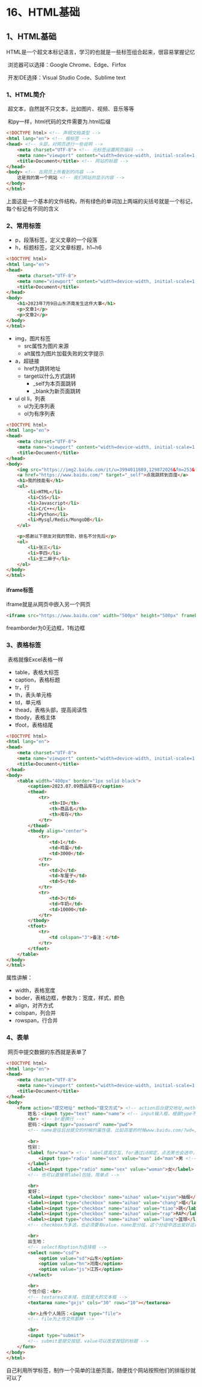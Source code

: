 # 16、HTML基础

## 1、HTML基础

​	HTML是一个超文本标记语言，学习的也就是一些标签组合起来，很容易掌握记忆

​	浏览器可以选择：Google Chrome、Edge、Firfox

​	开发IDE选择：Visual Studio Code、Sublime text



### 1、HTML简介

​	超文本，自然就不只文本，比如图片、视频、音乐等等

​	和py一样，html代码的文件需要为.html后缀

```html
<!DOCTYPE html> <!-- 声明文档类型 -->
<html lang="en"> <!-- 根标签 -->
<head> <!-- 头部，对网页进行一些说明 -->
    <meta charset="UTF-8"> <!-- 元标签设置网页编码 -->
    <meta name="viewport" content="width=device-width, initial-scale=1.0"> <!-- 元标签设置适应兼容 -->
    <title>Document</title> <!-- 网站的标题 -->
</head>
<body> <!-- 在网页上所看到的内容 -->
    这是我的第一个网站 <!-- 我们网站的显示内容 -->
</body>
</html>
```

​	上面这是一个基本的文件结构，所有绿色的单词加上两端的尖括号就是一个标记，每个标记有不同的含义



### 2、常用标签

- p，段落标签，定义文章的一个段落
- h，标题标签，定义文章标题，h1~h6

```html
<!DOCTYPE html>
<html lang="en">
<head>
    <meta charset="UTF-8">
    <meta name="viewport" content="width=device-width, initial-scale=1.0">
    <title>Document</title>
</head>
<body>
    <h1>2023年7月9日山东济南发生这件大事</h1>
    <p>文章1</p>
    <p>文章2</p>
</body>
</html>
```



- img，图片标签
  - src属性为图片来源
  - alt属性为图片加载失败的文字提示
- a，超链接
  - href为跳转地址
  - target以什么方式跳转
    - _self为本页面跳转
    - _blank为新页面跳转
- ul ol li，列表
  - ul为无序列表
  - ol为有序列表

```html
<!DOCTYPE html>
<html lang="en">
<head>
    <meta charset="UTF-8">
    <meta name="viewport" content="width=device-width, initial-scale=1.0">
    <title>Document</title>
</head>
<body>
    <img src="https://img2.baidu.com/it/u=3994011889,129872026&fm=253&fmt=auto&app=138&f=JPEG?w=846&h=500" alt="图片失败显示的文字">
    <a href="https://www.baidu.com/" target="_self">点我跳转到百度</a>
    <h1>我的技能有</h1>
    <ul>
        <li>HTML</li>
        <li>CSS</li>
        <li>Javascript</li>
        <li>C/C++</li>
        <li>Python</li>
        <li>Mysql/Redis/MongoDB</li>
    </ul>

    <p>感谢以下朋友对我的赞助，排名不分先后</p>
    <ol>
        <li>张三</li>
        <li>李四</li>
        <li>王二麻子</li>
    </ol>
</body>
</html>
```

#### iframe标签
iframe就是从网页中嵌入另一个网页

```html
<iframe src="https://www.baidu.com" width="500px" height="500px" frameborder="0"></iframe>
```

freamborder为0无边框，1有边框



### 3、表格标签

​	表格就像Excel表格一样

- table，表格大标签
- caption，表格标题
- tr，行
- th，表头单元格
- td，单元格
- thead，表格头部，提高阅读性
- tbody，表格主体
- tfoot，表格结尾

```html
<!DOCTYPE html>
<html lang="en">
<head>
    <meta charset="UTF-8">
    <meta name="viewport" content="width=device-width, initial-scale=1.0">
    <title>Document</title>
</head>
<body>
    <table width="400px" border="1px solid black">
        <caption>2023.07.09商品库存</caption>
        <thead>
            <tr>
                <th>ID</th>
                <th>商品名</th>
                <th>库存</th>
            </tr>
        </thead>
        <tbody align="center">
            <tr>
                <td>1</td>
                <td>鸡蛋</td>
                <td>3000</td>
            </tr>
            <tr>
                <td>2</td>
                <td>车厘子</td>
                <td>5</td>
            </tr>
            <tr>
                <td>3</td>
                <td>牛奶</td>
                <td>10000</td>
            </tr>
        </tbody>
        <tfoot>
            <tr>
                <td colspan="3">备注：</td>
            </tr>
        </tfoot>
    </table>
</body>
</html>
```

 属性讲解：

- width，表格宽度
- boder，表格边框，参数为：宽度，样式，颜色
- align，对齐方式
- colspan，列合并
- rowspan，行合并



### 4、表单

​	网页中提交数据的东西就是表单了

```html
<!DOCTYPE html>
<html lang="en">
<head>
    <meta charset="UTF-8">
    <meta name="viewport" content="width=device-width, initial-scale=1.0">
    <title>Document</title>
</head>
<body>
    <form action="提交地址" method="提交方式"> <!-- action后台提交地址,method分为get和post提交 -->
        姓名：<input type="text" name="name"> <!-- input输入框，根据type不同展现不同形式,name必须有 -->
        <br> <!-- br是换行 -->
        密码：<input typr="password" name="pwd">
		<!-- name是往后台提交的时候的属性值，比如百度的时候www.baidu.com/?wd=,wd就是个name，没有name后台不知道提交的是哪一个的属性值 -->
        
        <br>
        性别：
        <label for="man"> <!-- label提高交互，for通过id绑定，点击男也会选中，否则只能点单选框 -->
            <input type="radio" name="sex" value="man" id="man">男 <!-- value必须有，后台只能读取value值，无法读取字体内容，sex是分组，性别组是一组，不然没法实现单选，radio就是单选了 -->
        </label>
        <label><input type="radio" name="sex" value="woman">女</label>
        <!-- 也可以直接用label包括，简单点 -->

        <br>
        爱好：
        <label><input type="checkbox" name="aihao" value="xiyan">抽烟</label>
        <label><input type="checkbox" name="aihao" value="chang">唱</label>
        <label><input type="checkbox" name="aihao" value="tiao">跳</label>
        <label><input type="checkbox" name="aihao" value="rap">RAP</label>
        <label><input type="checkbox" name="aihao" value="lanq">篮球</label>
        <!-- checkbox为多选，也必须要有value，name是分组，这个分组中选出爱好这样 -->

        <br>
        出生地：
        <!-- select和option为选择框 -->
        <select name="csd">
            <option value="sd">山东</option>
            <option value="hn">河南</option>
            <option value="js">江苏</option>
        </select>

        <br>
        个性介绍：<br>
        <!-- textarea文本域，也就是大的文本框 -->
        <textarea name="gxjs" cols="30" rows="10"></textarea>

        <br>上传个人简历：<input type="file">
        <!-- file为上传文件那种 -->

        <br>
        <input type="submit">
        <!-- submit是提交按钮，value可以改变按钮的标题 -->
    </form>
</body>
</html>
```



自己利用所学标签，制作一个简单的注册页面，随便找个网站按照他们的排版抄就可以了



